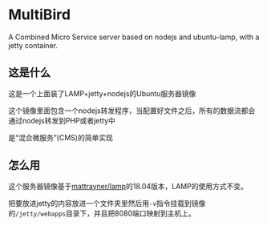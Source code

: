 # MultiBird

A Combined Micro Service server based on nodejs and ubuntu-lamp, with a jetty container.

## 这是什么

这是一个上面装了LAMP+jetty+nodejs的Ubuntu服务器镜像

这个镜像里面包含一个nodejs转发程序，当配置好文件之后，所有的数据流都会通过nodejs转发到PHP或者jetty中

是“混合微服务”(CMS)的简单实现

## 怎么用

这个服务器镜像基于[mattrayner/lamp](https://hub.docker.com/r/mattrayner/lamp)的18.04版本，LAMP的使用方式不变。

把要放进jetty的内容放进一个文件夹里然后用`-v`指令挂载到镜像的`/jetty/webapps`目录下，并且把8080端口映射到主机上。